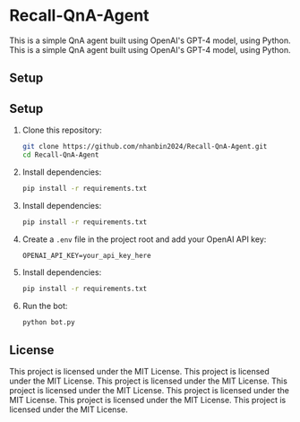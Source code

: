 # Recall-QnA-Agent

This is a simple QnA agent built using OpenAI's GPT-4 model, using Python.
This is a simple QnA agent built using OpenAI's GPT-4 model, using Python.
## Setup
## Setup
1. Clone this repository:
   ```bash
   git clone https://github.com/nhanbin2024/Recall-QnA-Agent.git
   cd Recall-QnA-Agent
   ```

2. Install dependencies:
   ```bash
   pip install -r requirements.txt
   ```

2. Install dependencies:
   ```bash
   pip install -r requirements.txt
3. Create a `.env` file in the project root and add your OpenAI API key:
   ```
   OPENAI_API_KEY=your_api_key_here
   ```

2. Install dependencies:
   ```bash
   pip install -r requirements.txt
4. Run the bot:
   ```bash
   python bot.py
   ```

## License

This project is licensed under the MIT License.
This project is licensed under the MIT License.
This project is licensed under the MIT License.
This project is licensed under the MIT License.
This project is licensed under the MIT License.
This project is licensed under the MIT License.
This project is licensed under the MIT License.
